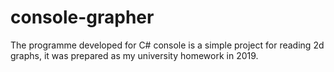 # console-grapher
 The programme developed for C# console is a simple project for reading 2d graphs, it was prepared as my university homework in 2019. 
